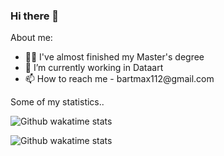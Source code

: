 ### Hi there 👋

About me:

<ul>
    <li>👨‍🎓   I've almost finished my Master's degree</li>
    <li>🧱   I’m currently working in Dataart  </li>
    <li>📫   How to reach me - bartmax112@gmail.com </li>
</ul>

<summary>Some of my statistics..</summary>
<p>
    <img src="https://github-readme-stats.vercel.app/api?username=Bartmax112&show_icons=true" alt="Github wakatime stats"/>
</p>
<p>
    <img src="https://github-readme-stats.vercel.app/api/top-langs/?username=Bartmax112&layout=compact"  alt="Github wakatime stats"/>
</p>

